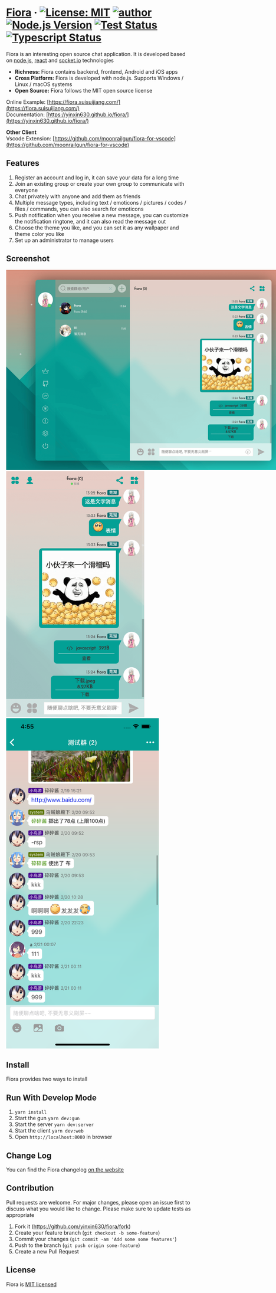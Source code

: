 # [Fiora](https://fiora.suisuijiang.com/) &middot; [![License: MIT](https://img.shields.io/badge/License-MIT-blue.svg)](https://github.com/yinxin630/fiora/blob/master/LICENSE) [![author](https://img.shields.io/badge/author-%E7%A2%8E%E7%A2%8E%E9%85%B1-blue.svg)](http://suisuijiang.com) [![Node.js Version](https://img.shields.io/badge/node.js-14.16.0-blue.svg)](http://nodejs.org/download) [![Test Status](https://github.com/yinxin630/fiora/workflows/Unit%20Test/badge.svg)](https://github.com/yinxin630/fiora/actions?query=workflow%3A%22Unit+Test%22) [![Typescript Status](https://github.com/yinxin630/fiora/workflows/Typescript%20Type%20Check/badge.svg)](https://github.com/yinxin630/fiora/actions?query=workflow%3A%22Typescript+Type+Check%22)


Fiora is an interesting open source chat application. It is developed based on [node.js](https://nodejs.org/), [react](https://reactjs.org/) and [socket.io](https://socket.io/) technologies

- **Richness:** Fiora contains backend, frontend, Android and iOS apps
- **Cross Platform:** Fiora is developed with node.js. Supports Windows / Linux / macOS systems
- **Open Source:** Fiora follows the MIT open source license

Online Example: [https://fiora.suisuijiang.com/](https://fiora.suisuijiang.com/)   
Documentation: [https://yinxin630.github.io/fiora/](https://yinxin630.github.io/fiora/)

**Other Client**   
Vscode Extension: [https://github.com/moonrailgun/fiora-for-vscode](https://github.com/moonrailgun/fiora-for-vscode)   

## Features

1. Register an account and log in, it can save your data for a long time
2. Join an existing group or create your own group to communicate with everyone
3. Chat privately with anyone and add them as friends
4. Multiple message types, including text / emoticons / pictures / codes / files / commands, you can also search for emoticons
5. Push notification when you receive a new message, you can customize the notification ringtone, and it can also read the message out
6. Choose the theme you like, and you can set it as any wallpaper and theme color you like
7. Set up an administrator to manage users

## Screenshot

<img src="https://github.com/yinxin630/fiora/raw/master/packages/docs/static/img/screenshots/screenshot-pc.png" alt="PC" style="max-width:800px" />
<img src="https://github.com/yinxin630/fiora/raw/master/packages/docs/static/img/screenshots/screenshot-phone.png" alt="Phone" height="667" style="max-height:667px" />
<img src="https://github.com/yinxin630/fiora/raw/master/packages/docs/static/img/screenshots/screenshot-app.png" alt="App" height="896" style="max-height:896px" />

## Install

Fiora provides two ways to install

## Run With Develop Mode
1. <code>yarn install</code>
2. Start the gun <code>yarn dev:gun</code>
3. Start the server <code>yarn dev:server</code>
4. Start the client <code>yarn dev:web</code>
5. Open <code>http://localhost:8080</code> in browser


## Change Log

You can find the Fiora changelog [on the website](https://yinxin630.github.io/fiora/docs/changelog)

## Contribution

Pull requests are welcome. For major changes, please open an issue first to discuss what you would like to change. Please make sure to update tests as appropriate

1. Fork it (<https://github.com/yinxin630/fiora/fork>)
2. Create your feature branch (`git checkout -b some-feature`)
3. Commit your changes (`git commit -am 'Add some some features'`)
4. Push to the branch (`git push origin some-feature`)
5. Create a new Pull Request

## License

Fiora is [MIT licensed](./LICENSE)
